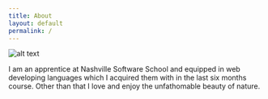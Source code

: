 ```yaml
---
title: About
layout: default
permalink: /
---
```


![alt text](/downloads/image/StephanioIyobBW.jpg "StephanioIyobBW")

I am an apprentice at Nashville Software School  and equipped in web developing languages which I acquired them with in the last six months course. Other than that I love and enjoy the unfathomable beauty of nature.

